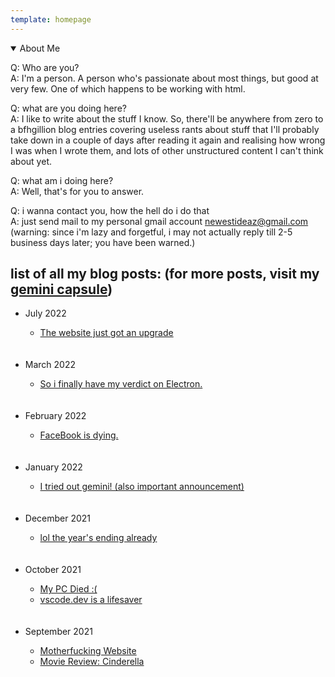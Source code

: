 ```yaml
---
template: homepage
---
```


<details class="about-me" open=""><summary> About Me </summary>
    <p> Q: Who are you? <br>A: I'm a person. A person who's passionate about most things, but good at very few. One of which happens to be working with html. </p>
    <p>Q: what are you doing here? <br>
      A: I like to write about the stuff I know. So, there'll be anywhere from zero to a bfhgillion blog entries covering useless rants about stuff that I'll probably take down in a couple of days after reading it again and realising how wrong I was when I wrote them, and lots of other unstructured content I can't think about yet.</p>
      <p>Q: what am i doing here? <br> 
      A: Well, that's for you to answer. </p>
      <p>Q: i wanna contact you, how the hell do i do that <br>
      A: just send mail to my personal gmail account <a href="mailto:newestideaz@gmail.com?subject=Hi Ash!">newestideaz@gmail.com</a> (warning: since i'm lazy and forgetful, i may not actually reply till 2-5 business days later; you have been warned.)</p>
</details>
  
## list of all my blog posts: (for more posts, visit my [gemini capsule](gemini://not-a-web-developer.srht.site/))
  
<ul class="no-bullets">
  <li class="month">July 2022</li>
  <ul class="no-bullets">
    <li class="postname"><a href="/2022/July/teeny.html">The website just got an upgrade</a></li>
  </ul><br><br>
  <li class="month">March 2022</li>
  <ul class="no-bullets">
    <li class="postname"><a href="/2022/March/electron.html">So i finally have my verdict on Electron.</a></li>
  </ul><br><br>
  <li class="month">February 2022</li>
  <ul class="no-bullets">
    <li class="postname"><a href="/2022/February/fb-dying.html">FaceBook is dying.</a></li>
  </ul><br><br>
  <li class="month">January 2022</li>
  <ul class="no-bullets">
    <li class="postname"><a href="/2022/January/gemini.html">I tried out gemini! (also important announcement)</a></li>
  </ul><br><br>
  <li class="month">December 2021</li>
  <ul class="no-bullets">
    <li class="postname"><a href="/2021/December/end-of-2021.html">lol the year's ending already</a></li>
  </ul><br><br>
  <li class="month">October 2021</li>
  <ul class="no-bullets">
    <li class="postname"><a href="/2021/October/pc-ded.html">My PC Died :(</a></li>
    <li class="postname"><a href="/2021/October/vscode-web.html">vscode.dev is a lifesaver</a></li>
  </ul><br><br>
  <li class="month">September 2021</li>
  <ul class="no-bullets">
    <li class="postname"><a href="/2021/September/motherfuckingwebsite.html">Motherfucking Website</a></li>
    <li class="postname"><a href="/2021/September/cinderella.html"> Movie Review: Cinderella </a></li>
  </ul><br><br>
</ul>
  


